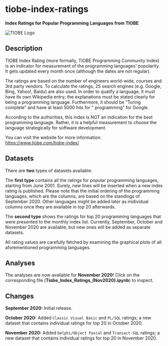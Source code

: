 # tiobe-index-ratings

**Index Ratings for Popular Programming Languages from TIOBE**

![TIOBE Logo](https://i.ibb.co/J2JCXXF/tiobe-logo.png)

## Description

TIOBE Index Rating (more formally, TIOBE Programming Community Index) is an indicator for measurement of the programming languages' popularity. It gets updated every month once (although the dates are not regular). 

The ratings are based on the number of engineers world-wide, courses and 3rd party vendors. To calculate the ratings, 25 search engines (e.g. Google, Bing, Yahoo!, Baidu) are also used. In order to qualify a language, it must have its own Wikipedia entry; the explanations must be stated clearly for being a programming language. Furthermore, it should be "Turing complete" and have at least 5000 hits for "<language> programming" for Google.
  
According to the authorities, this index is NOT an indication for the best programming language. Rather, it is a helpful measurement to choose the language strategically for software development.

You can visit the website for more information: https://www.tiobe.com/tiobe-index/

## Datasets

There are **two** types of datasets available: 

The **first type** contains all the ratings for popular programming languages, starting from June 2001. Surely, new lines will be inserted when a new index rating is published. Please note that the initial ordering of the programming languages, which are the columns, are based on the standings of September 2020. Other languages might be added later as inidividual columns once they are available in top 20 afterwards.

The **second type** shows the ratings for top 20 programming languages that were presented to the monthly index list. Currently, September, October and November 2020 are available, but new ones will be added as separate datasets.

All rating values are carefully fetched by examining the graphical plots of all aforementioned programming languages.

## Analyses

The analyses are now available for **November 2020**! Click on the corresponding file (**Tiobe_Index_Ratings_(Nov2020).ipynb**) to inspect.

## Changes

**September 2020:** Initial release.

**October 2020:** Added `Classic Visual Basic` and `PL/SQL` ratings; a new dataset that contains individual ratings for top 20 in October 2020.

**November 2020:** Added `Delphi/Object Pascal` and `Transact-SQL` ratings; a new dataset that contains individual ratings for top 20 in November 2020.

